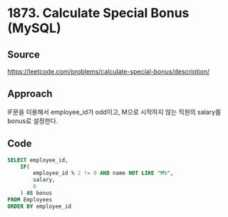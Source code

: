 # 1873. Calculate Special Bonus (MySQL)

## Source

https://leetcode.com/problems/calculate-special-bonus/description/

## Approach

IF문을 이용해서 employee_id가 odd이고, M으로 시작하지 않는 직원의 salary를 bonus로 설정한다.

## Code

```sql
SELECT employee_id,
    IF(
        employee_id % 2 != 0 AND name NOT LIKE "M%",
        salary,
        0
    ) AS bonus
FROM Employees
ORDER BY employee_id
```
